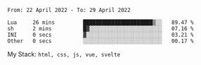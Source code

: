<!--START_SECTION:waka-->

```text
From: 22 April 2022 - To: 29 April 2022

Lua     26 mins         ██████████████████████▒░░   89.47 %
sh      2 mins          █▓░░░░░░░░░░░░░░░░░░░░░░░   07.16 %
INI     0 secs          ▓░░░░░░░░░░░░░░░░░░░░░░░░   03.21 %
Other   0 secs          ░░░░░░░░░░░░░░░░░░░░░░░░░   00.17 %
```

<!--END_SECTION:waka-->
My Stack: `html, css, js, vue, svelte`
